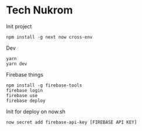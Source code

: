 # Tech Nukrom

Init project
```
npm install -g next now cross-env
```

Dev
```
yarn
yarn dev
```

Firebase things
```
npm install -g firebase-tools
firebase login
firebase use
firebase deploy
```

Init for deploy on now.sh
```
now secret add firebase-api-key [FIREBASE API KEY]
```
